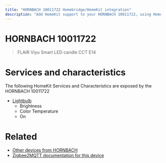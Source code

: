 ```yaml
---
title: "HORNBACH 10011722 Homebridge/HomeKit integration"
description: "Add HomeKit support to your HORNBACH 10011722, using Homebridge, Zigbee2MQTT and homebridge-z2m."
---
```

<!---
This file has been GENERATED using src/docgen/docgen.ts
DO NOT EDIT THIS FILE MANUALLY!
-->
# HORNBACH 10011722
> FLAIR Viyu Smart LED candle CCT E14


# Services and characteristics
The following HomeKit Services and Characteristics are exposed by
the HORNBACH 10011722

* [Lightbulb](../../light.md)
  * Brightness
  * Color Temperature
  * On


# Related
* [Other devices from HORNBACH](../index.md#hornbach)
* [Zigbee2MQTT documentation for this device](https://www.zigbee2mqtt.io/devices/10011722.html)